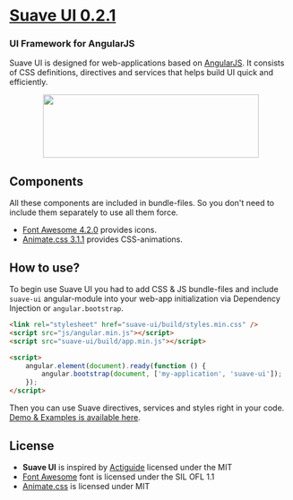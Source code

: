 # [Suave UI 0.2.1](http://uoziod.github.io/suave-ui)
### UI Framework for AngularJS

Suave UI is designed for web-applications based on [AngularJS](http://angularjs.org). It consists of CSS definitions, directives and services that helps build UI quick and efficiently.

<div align="center"><a href="http://uoziod.github.io/suave-ui"><img src="https://api.monosnap.com/image/download?id=HMjCJgaZ5celPSjGKTCFpBoO3b4DKw" width="385" height="113" /></a></div>


## Components

All these components are included in bundle-files. So you don't need to include them separately to use all them force.

- [Font Awesome 4.2.0](http://fontawesome.io/) provides icons.
- [Animate.css 3.1.1](http://daneden.github.io/animate.css/) provides CSS-animations. 


## How to use?

To begin use Suave UI you had to add CSS & JS bundle-files and include `suave-ui` angular-module into your web-app initialization via Dependency Injection or `angular.bootstrap`.

```html
<link rel="stylesheet" href="suave-ui/build/styles.min.css" />
<script src="js/angular.min.js"></script>
<script src="suave-ui/build/app.min.js"></script>

<script>
    angular.element(document).ready(function () {
        angular.bootstrap(document, ['my-application', 'suave-ui']);
    });
</script>
```

Then you can use Suave directives, services and styles right in your code. [Demo & Examples is available here](http://uoziod.github.io/suave-ui).


## License

- **Suave UI** is inspired by [Actiguide](https://github.com/tansky/actiguide) licensed under the MIT
- [Font Awesome](http://fontawesome.io/) font is licensed under the SIL OFL 1.1
- [Animate.css](http://daneden.github.io/animate.css/) is licensed under MIT
